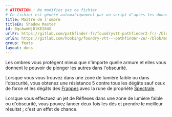 ```yaml
---
# ATTENTION : Ne modifiez pas ce fichier
# Ce fichier est généré automatiquement par un script d'après les données du module Foundry VTT officiel et de sa traduction
title: Maître de l'ombre
titleEn: Shadow Master
id: BqcAwmNjDlKEI84X
urlFr: https://gitlab.com/pathfinder-fr/foundryvtt-pathfinder2-fr/-/blob/master/data/feats/BqcAwmNjDlKEI84X.htm
urlEn: https://gitlab.com/hooking/foundry-vtt---pathfinder-2e/-/blob/master/packs/data/feats.db/shadow-master.json
group: feats
layout: dons
---
```

Les ombres vous protègent mieux que n'importe quelle armure et elles vous donnent le pouvoir de plonger les autres dans l'obscurité.

Lorsque vous vous trouvez dans une zone de lumière faible ou dans l'obscurité, vous obtenez une résistance 5 contre tous les dégâts sauf ceux de force et les dégâts des [Frappes](../actions/frapper.md) avec la rune de propriété [Spectrale](../equipment/spectrale-rune.md).

Lorsque vous effectuez un jet de Réflexes dans une zone de lumière faible ou d'obscurité, vous pouvez lancer deux fois les dés et prendre le meilleur résultat ; c'est un effet de chance.


